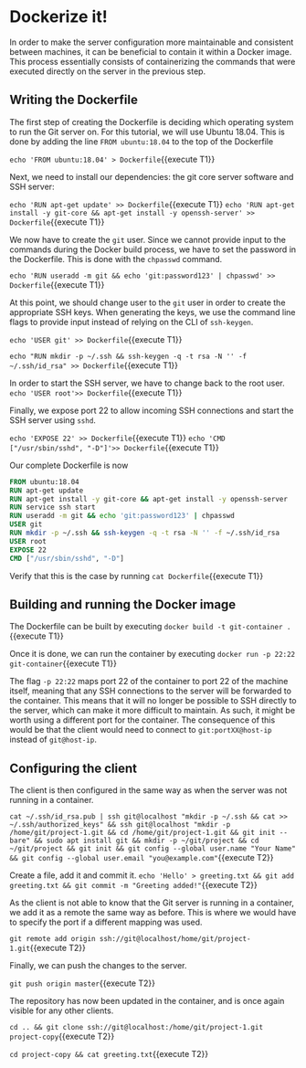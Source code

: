 # Dockerize it!
In order to make the server configuration more maintainable and consistent between machines, it can be beneficial to contain it within a Docker image. This process essentially consists of containerizing the commands that were executed directly on the server in the previous step.

## Writing the Dockerfile
The first step of creating the Dockerfile is deciding which operating system to run the Git server on. For this tutorial, we will use Ubuntu 18.04. This is done by adding the line `FROM ubuntu:18.04` to the top of the Dockerfile

`echo 'FROM ubuntu:18.04' > Dockerfile`{{execute T1}}

Next, we need to install our dependencies: the git core server software and SSH server:

`echo 'RUN apt-get update' >> Dockerfile`{{execute T1}}
`echo 'RUN apt-get install -y git-core && apt-get install -y openssh-server' >> Dockerfile`{{execute T1}}

We now have to create the `git` user. Since we cannot provide input to the commands during the Docker build process, we have to set the password in the Dockerfile. This is done with the `chpasswd` command.

`echo 'RUN useradd -m git && echo 'git:password123' | chpasswd' >> Dockerfile`{{execute T1}}

At this point, we should change user to the `git` user in order to create the appropriate SSH keys. When generating the keys, we use the command line flags to provide input instead of relying on the CLI of `ssh-keygen`.

`echo 'USER git' >> Dockerfile`{{execute T1}}

`echo "RUN mkdir -p ~/.ssh && ssh-keygen -q -t rsa -N '' -f ~/.ssh/id_rsa" >> Dockerfile`{{execute T1}} 

In order to start the SSH server, we have to change back to the root user.
`echo 'USER root'>> Dockerfile`{{execute T1}}

Finally, we expose port 22 to allow incoming SSH connections and start the SSH server using `sshd`.

`echo 'EXPOSE 22' >> Dockerfile`{{execute T1}}
`echo 'CMD ["/usr/sbin/sshd", "-D"]'>> Dockerfile`{{execute T1}}

Our complete Dockerfile is now
```Dockerfile
FROM ubuntu:18.04
RUN apt-get update
RUN apt-get install -y git-core && apt-get install -y openssh-server
RUN service ssh start
RUN useradd -m git && echo 'git:password123' | chpasswd
USER git
RUN mkdir -p ~/.ssh && ssh-keygen -q -t rsa -N '' -f ~/.ssh/id_rsa
USER root
EXPOSE 22
CMD ["/usr/sbin/sshd", "-D"]
```

Verify that this is the case by running
`cat Dockerfile`{{execute T1}}

## Building and running the Docker image
The Dockerfile can be built by executing
`docker build -t git-container .`{{execute T1}}

Once it is done, we can run the container by executing
`docker run -p 22:22 git-container`{{execute T1}}

The flag `-p 22:22` maps port 22 of the container to port 22 of the machine itself, meaning that any SSH connections to the server will be forwarded to the container. This means that it will no longer be possible to SSH directly to the server, which can make it more difficult to maintain. As such, it might be worth using a different port for the container. The consequence of this would be that the client would need to connect to `git:portXX@host-ip` instead of `git@host-ip`. 

## Configuring the client
The client is then configured in the same way as when the server was not running in a container. 

`cat ~/.ssh/id_rsa.pub | ssh git@localhost "mkdir -p ~/.ssh && cat >>  ~/.ssh/authorized_keys" && ssh git@localhost "mkdir -p /home/git/project-1.git && cd /home/git/project-1.git && git init --bare" && sudo apt install git && mkdir -p ~/git/project && cd ~/git/project && git init && git config --global user.name "Your Name" && git config --global user.email "you@example.com"`{{execute T2}}

Create a file, add it and commit it.
`echo 'Hello' > greeting.txt && git add greeting.txt && git commit -m "Greeting added!"`{{execute T2}}

As the client is not able to know that the Git server is running in a container, we add it as a remote the same way as before. This is where we would have to specify the port if a different mapping was used.

`git remote add origin ssh://git@localhost/home/git/project-1.git`{{execute T2}}

Finally, we can push the changes to the server.

`git push origin master`{{execute T2}}

The repository has now been updated in the container, and is once again visible for any other clients.

`cd .. && git clone ssh://git@localhost:/home/git/project-1.git project-copy`{{execute T2}}

`cd project-copy && cat greeting.txt`{{execute T2}}
